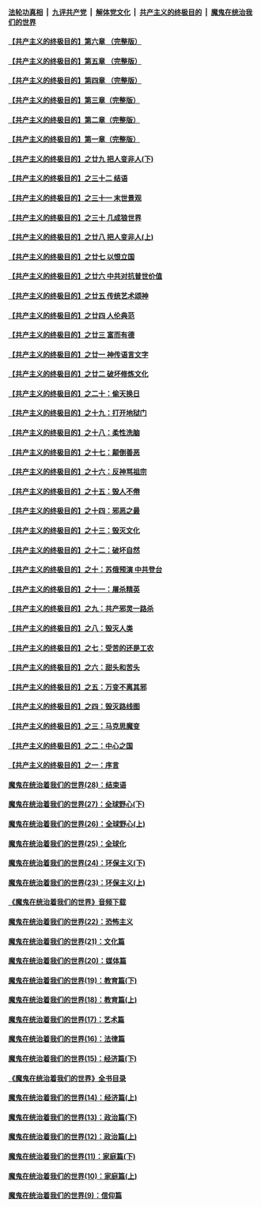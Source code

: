 

####  [法轮功真相](../../../../basic/blob/master/README.md?t=06031101) &nbsp;|&nbsp; [九评共产党](../../../../9ping.md/blob/master/README.md?t=06031101) &nbsp;|&nbsp; [解体党文化](../../../../jtdwh.md/blob/master/README.md?t=06031101)  &nbsp;|&nbsp; [共产主义的终极目的](../../../../gczydzjmd.md/blob/master/README.md?t=06031101) &nbsp;|&nbsp; [魔鬼在统治我们的世界](../../../../mgztzwmdsj.md/blob/master/README.md?t=06031101) 

#### [【共产主义的终极目的】第六章 （完整版）](../pages/nsc422/n11428913.md?t=06031101) 

#### [【共产主义的终极目的】第五章 （完整版）](../pages/nsc422/n11428912.md?t=06031101) 

#### [【共产主义的终极目的】第四章 （完整版）](../pages/nsc422/n11428907.md?t=06031101) 

#### [【共产主义的终极目的】第三章（完整版）](../pages/nsc422/n11428848.md?t=06031101) 

#### [【共产主义的终极目的】第二章（完整版）](../pages/nsc422/n11428831.md?t=06031101) 

#### [【共产主义的终极目的】第一章（完整版）](../pages/nsc422/n11417651.md?t=06031101) 

#### [【共产主义的终极目的】之廿九 把人变非人(下)](../pages/nsc422/n11344140.md?t=06031101) 

#### [【共产主义的终极目的】之三十二 结语](../pages/nsc422/n11360535.md?t=06031101) 

#### [【共产主义的终极目的】之三十一 末世景观](../pages/nsc422/n11351129.md?t=06031101) 

#### [【共产主义的终极目的】之三十 几成狼世界](../pages/nsc422/n11348280.md?t=06031101) 

#### [【共产主义的终极目的】之廿八 把人变非人(上)](../pages/nsc422/n11340492.md?t=06031101) 

#### [【共产主义的终极目的】之廿七 以恨立国](../pages/nsc422/n11336944.md?t=06031101) 

#### [【共产主义的终极目的】之廿六 中共对抗普世价值](../pages/nsc422/n11324785.md?t=06031101) 

#### [【共产主义的终极目的】之廿五 传统艺术颂神](../pages/nsc422/n11296396.md?t=06031101) 

#### [【共产主义的终极目的】之廿四 人伦典范](../pages/nsc422/n11296397.md?t=06031101) 

#### [【共产主义的终极目的】之廿三 富而有德](../pages/nsc422/n11283598.md?t=06031101) 

#### [【共产主义的终极目的】之廿一 神传语言文字](../pages/nsc422/n11263265.md?t=06031101) 

#### [【共产主义的终极目的】之廿二 破坏修炼文化](../pages/nsc422/n11245728.md?t=06031101) 

#### [【共产主义的终极目的】之二十：偷天换日](../pages/nsc422/n11238846.md?t=06031101) 

#### [【共产主义的终极目的】之十九：打开地狱门](../pages/nsc422/n11206376.md?t=06031101) 

#### [【共产主义的终极目的】之十八：柔性洗脑](../pages/nsc422/n11199994.md?t=06031101) 

#### [【共产主义的终极目的】之十七：颠倒善恶](../pages/nsc422/n11179782.md?t=06031101) 

#### [【共产主义的终极目的】之十六：反神骂祖宗](../pages/nsc422/n11166798.md?t=06031101) 

#### [【共产主义的终极目的】之十五：毁人不倦](../pages/nsc422/n11166792.md?t=06031101) 

#### [【共产主义的终极目的】之十四：邪恶之最](../pages/nsc422/n11150249.md?t=06031101) 

#### [【共产主义的终极目的】之十三：毁灭文化](../pages/nsc422/n11135227.md?t=06031101) 

#### [【共产主义的终极目的】之十二：破坏自然](../pages/nsc422/n11135214.md?t=06031101) 

#### [【共产主义的终极目的】之十：苏俄预演 中共登台](../pages/nsc422/n11118424.md?t=06031101) 

#### [【共产主义的终极目的】之十一：屠杀精英](../pages/nsc422/n11118442.md?t=06031101) 

#### [【共产主义的终极目的】之九：共产邪灵一路杀](../pages/nsc422/n11114139.md?t=06031101) 

#### [【共产主义的终极目的】之八：毁灭人类](../pages/nsc422/n11108503.md?t=06031101) 

#### [【共产主义的终极目的】之七：受苦的还是工农](../pages/nsc422/n11101809.md?t=06031101) 

#### [【共产主义的终极目的】之六：甜头和苦头](../pages/nsc422/n11096971.md?t=06031101) 

#### [【共产主义的终极目的】之五：万变不离其邪](../pages/nsc422/n11091285.md?t=06031101) 

#### [【共产主义的终极目的】之四：毁灭路线图](../pages/nsc422/n11086284.md?t=06031101) 

#### [【共产主义的终极目的】之三：马克思魔变](../pages/nsc422/n11061941.md?t=06031101) 

#### [【共产主义的终极目的】之二：中心之国](../pages/nsc422/n11047728.md?t=06031101) 

#### [【共产主义的终极目的】之一：序言](../pages/nsc422/n11086077.md?t=06031101) 

#### [魔鬼在统治着我们的世界(28)：结束语](../pages/nsc422/n10936246.md?t=06031101) 

#### [魔鬼在统治着我们的世界(27)：全球野心(下)](../pages/nsc422/n10928319.md?t=06031101) 

#### [魔鬼在统治着我们的世界(26)：全球野心(上)](../pages/nsc422/n10900318.md?t=06031101) 

#### [魔鬼在统治着我们的世界(25)：全球化](../pages/nsc422/n10788205.md?t=06031101) 

#### [魔鬼在统治着我们的世界(24)：环保主义(下)](../pages/nsc422/n10695307.md?t=06031101) 

#### [魔鬼在统治着我们的世界(23)：环保主义(上)](../pages/nsc422/n10688613.md?t=06031101) 

#### [《魔鬼在统治着我们的世界》音频下载](../pages/nsc422/n10635553.md?t=06031101) 

#### [魔鬼在统治着我们的世界(22)：恐怖主义](../pages/nsc422/n10614727.md?t=06031101) 

#### [魔鬼在统治着我们的世界(21)：文化篇](../pages/nsc422/n10597706.md?t=06031101) 

#### [魔鬼在统治着我们的世界(20)：媒体篇](../pages/nsc422/n10586579.md?t=06031101) 

#### [魔鬼在统治着我们的世界(19)：教育篇(下)](../pages/nsc422/n10564808.md?t=06031101) 

#### [魔鬼在统治着我们的世界(18)：教育篇(上)](../pages/nsc422/n10526970.md?t=06031101) 

#### [魔鬼在统治着我们的世界(17)：艺术篇](../pages/nsc422/n10499093.md?t=06031101) 

#### [魔鬼在统治着我们的世界(16)：法律篇](../pages/nsc422/n10485969.md?t=06031101) 

#### [魔鬼在统治着我们的世界(15)：经济篇(下)](../pages/nsc422/n10469975.md?t=06031101) 

#### [《魔鬼在统治着我们的世界》全书目录](../pages/nsc422/n10464261.md?t=06031101) 

#### [魔鬼在统治着我们的世界(14)：经济篇(上)](../pages/nsc422/n10457370.md?t=06031101) 

#### [魔鬼在统治着我们的世界(13)：政治篇(下)](../pages/nsc422/n10448270.md?t=06031101) 

#### [魔鬼在统治着我们的世界(12)：政治篇(上)](../pages/nsc422/n10444576.md?t=06031101) 

#### [魔鬼在统治着我们的世界(11)：家庭篇(下)](../pages/nsc422/n10440961.md?t=06031101) 

#### [魔鬼在统治着我们的世界(10)：家庭篇(上)](../pages/nsc422/n10435448.md?t=06031101) 

#### [魔鬼在统治着我们的世界(9)：信仰篇](../pages/nsc422/n10432159.md?t=06031101) 


